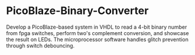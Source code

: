 # PicoBlaze-Binary-Converter

Develop a PicoBlaze-based system in VHDL to read a 4-bit binary number from fpga switches, perform two's complement conversion, and showcase the result on LEDs. The microprocessor software handles glitch prevention through switch debouncing.
